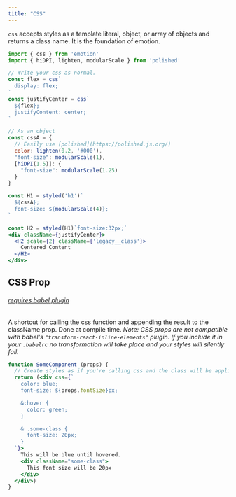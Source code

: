 ```yaml
---
title: "CSS"
---
```

`css` accepts styles as a template literal, object, or array of objects and returns a class name. It is the foundation of emotion.

```jsx harmony
import { css } from 'emotion'
import { hiDPI, lighten, modularScale } from 'polished'

// Write your css as normal.
const flex = css`
  display: flex;
`
const justifyCenter = css`
  ${flex};
  justifyContent: center;
`

// As an object
const cssA = {
  // Easily use [polished](https://polished.js.org/)
  color: lighten(0.2, '#000'),
  "font-size": modularScale(1),
  [hiDPI(1.5)]: {
    "font-size": modularScale(1.25)
  }
}

const H1 = styled('h1')`
  ${cssA};
  font-size: ${modularScale(4)};
`

const H2 = styled(H1)`font-size:32px;`
<div className={justifyCenter}>
  <H2 scale={2} className={'legacy__class'}>
    Centered Content
  </H2>
</div>
```

## CSS Prop 
###### [requires babel plugin](babel.md)
A shortcut for calling the css function and appending the result to the className prop. Done at compile time.
_Note: CSS props are not compatible with babel's `"transform-react-inline-elements"` plugin. If you include it in your `.babelrc` no transformation will take place and your styles will silently fail._

```jsx
function SomeComponent (props) {
  // Create styles as if you're calling css and the class will be applied to the component
  return (<div css={`
    color: blue;
    font-size: ${props.fontSize}px;

    &:hover {
      color: green;
    }

    & .some-class {
      font-size: 20px;
    }
  `}>
    This will be blue until hovered.
    <div className="some-class">
      This font size will be 20px
    </div>
  </div>)
}

```
